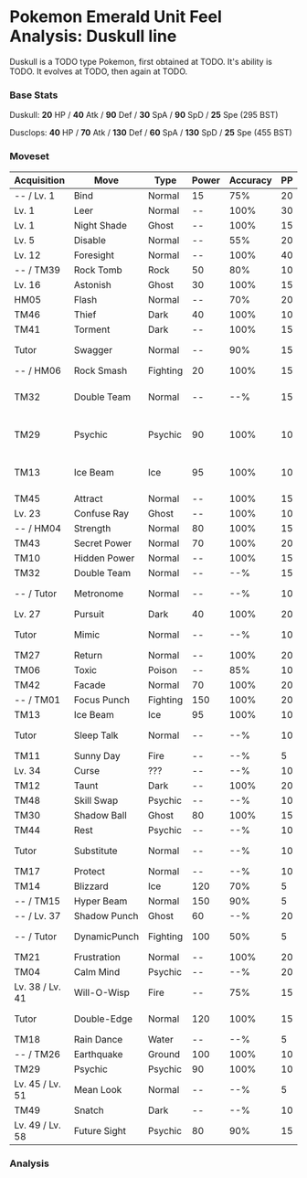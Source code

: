 # Pokemon Emerald Unit Feel Analysis: Duskull line

Duskull is a TODO type Pokemon, first obtained at TODO. It's ability is TODO. It evolves at TODO, then again at TODO.

### Base Stats

Duskull: **20** HP / **40** Atk / **90** Def / **30** SpA / **90** SpD / **25** Spe (295 BST)

Dusclops: **40** HP / **70** Atk / **130** Def / **60** SpA / **130** SpD / **25** Spe (455 BST)

### Moveset

|Acquisition    |Move        |Type    |Power|Accuracy|PP |Notes                    |
|---            |---         |---     |---  |---     |---|---                      |
|-- / Lv. 1     |Bind        |Normal  |15   |75%     |20 |                         |
|Lv. 1          |Leer        |Normal  |--   |100%    |30 |                         |
|Lv. 1          |Night Shade |Ghost   |--   |100%    |15 |                         |
|Lv. 5          |Disable     |Normal  |--   |55%     |20 |                         |
|Lv. 12         |Foresight   |Normal  |--   |100%    |40 |                         |
|-- / TM39      |Rock Tomb   |Rock    |50   |80%     |10 |                         |
|Lv. 16         |Astonish    |Ghost   |30   |100%    |15 |                         |
|HM05           |Flash       |Normal  |--   |70%     |20 |                         |
|TM46           |Thief       |Dark    |40   |100%    |10 |                         |
|TM41           |Torment     |Dark    |--   |100%    |15 |                         |
|Tutor          |Swagger     |Normal  |--   |90%     |15 |Emerald only             |
|-- / HM06      |Rock Smash  |Fighting|20   |100%    |15 |                         |
|TM32           |Double Team |Normal  |--   |--%     |15 |Buy at Game Corner       |
|TM29           |Psychic     |Psychic |90   |100%    |10 |Buy at Game Corner       |
|TM13           |Ice Beam    |Ice     |95   |100%    |10 |Buy at Game Corner       |
|TM45           |Attract     |Normal  |--   |100%    |15 |                         |
|Lv. 23         |Confuse Ray |Ghost   |--   |100%    |10 |                         |
|-- / HM04      |Strength    |Normal  |80   |100%    |15 |                         |
|TM43           |Secret Power|Normal  |70   |100%    |20 |                         |
|TM10           |Hidden Power|Normal  |--   |100%    |15 |                         |
|TM32           |Double Team |Normal  |--   |--%     |15 |                         |
|-- / Tutor     |Metronome   |Normal  |--   |--%     |10 |Emerald only             |
|Lv. 27         |Pursuit     |Dark    |40   |100%    |20 |                         |
|Tutor          |Mimic       |Normal  |--   |--%     |10 |Emerald only             |
|TM27           |Return      |Normal  |--   |100%    |20 |                         |
|TM06           |Toxic       |Poison  |--   |85%     |10 |                         |
|TM42           |Facade      |Normal  |70   |100%    |20 |                         |
|-- / TM01      |Focus Punch |Fighting|150  |100%    |20 |                         |
|TM13           |Ice Beam    |Ice     |95   |100%    |10 |                         |
|Tutor          |Sleep Talk  |Normal  |--   |--%     |10 |Emerald only             |
|TM11           |Sunny Day   |Fire    |--   |--%     |5  |                         |
|Lv. 34         |Curse       |???     |--   |--%     |10 |                         |
|TM12           |Taunt       |Dark    |--   |100%    |20 |                         |
|TM48           |Skill Swap  |Psychic |--   |--%     |10 |                         |
|TM30           |Shadow Ball |Ghost   |80   |100%    |15 |                         |
|TM44           |Rest        |Psychic |--   |--%     |10 |                         |
|Tutor          |Substitute  |Normal  |--   |--%     |10 |Emerald only             |
|TM17           |Protect     |Normal  |--   |--%     |10 |                         |
|TM14           |Blizzard    |Ice     |120  |70%     |5  |                         |
|-- / TM15      |Hyper Beam  |Normal  |150  |90%     |5  |                         |
|-- / Lv. 37    |Shadow Punch|Ghost   |60   |--%     |20 |                         |
|-- / Tutor     |DynamicPunch|Fighting|100  |50%     |5  |Emerald only             |
|TM21           |Frustration |Normal  |--   |100%    |20 |                         |
|TM04           |Calm Mind   |Psychic |--   |--%     |20 |                         |
|Lv. 38 / Lv. 41|Will-O-Wisp |Fire    |--   |75%     |15 |                         |
|Tutor          |Double-Edge |Normal  |120  |100%    |15 |Emerald only             |
|TM18           |Rain Dance  |Water   |--   |--%     |5  |                         |
|-- / TM26      |Earthquake  |Ground  |100  |100%    |10 |                         |
|TM29           |Psychic     |Psychic |90   |100%    |10 |                         |
|Lv. 45 / Lv. 51|Mean Look   |Normal  |--   |--%     |5  |                         |
|TM49           |Snatch      |Dark    |--   |--%     |10 |                         |
|Lv. 49 / Lv. 58|Future Sight|Psychic |80   |90%     |15 |                         |

### Analysis